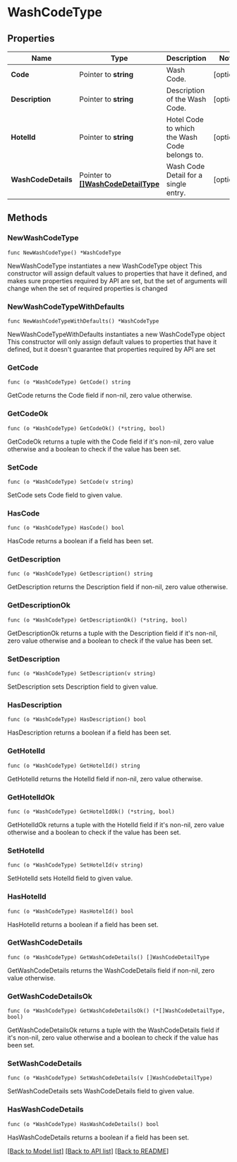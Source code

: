 # WashCodeType

## Properties

Name | Type | Description | Notes
------------ | ------------- | ------------- | -------------
**Code** | Pointer to **string** | Wash Code. | [optional] 
**Description** | Pointer to **string** | Description of the Wash Code. | [optional] 
**HotelId** | Pointer to **string** | Hotel Code to which the Wash Code belongs to. | [optional] 
**WashCodeDetails** | Pointer to [**[]WashCodeDetailType**](WashCodeDetailType.md) | Wash Code Detail for a single entry. | [optional] 

## Methods

### NewWashCodeType

`func NewWashCodeType() *WashCodeType`

NewWashCodeType instantiates a new WashCodeType object
This constructor will assign default values to properties that have it defined,
and makes sure properties required by API are set, but the set of arguments
will change when the set of required properties is changed

### NewWashCodeTypeWithDefaults

`func NewWashCodeTypeWithDefaults() *WashCodeType`

NewWashCodeTypeWithDefaults instantiates a new WashCodeType object
This constructor will only assign default values to properties that have it defined,
but it doesn't guarantee that properties required by API are set

### GetCode

`func (o *WashCodeType) GetCode() string`

GetCode returns the Code field if non-nil, zero value otherwise.

### GetCodeOk

`func (o *WashCodeType) GetCodeOk() (*string, bool)`

GetCodeOk returns a tuple with the Code field if it's non-nil, zero value otherwise
and a boolean to check if the value has been set.

### SetCode

`func (o *WashCodeType) SetCode(v string)`

SetCode sets Code field to given value.

### HasCode

`func (o *WashCodeType) HasCode() bool`

HasCode returns a boolean if a field has been set.

### GetDescription

`func (o *WashCodeType) GetDescription() string`

GetDescription returns the Description field if non-nil, zero value otherwise.

### GetDescriptionOk

`func (o *WashCodeType) GetDescriptionOk() (*string, bool)`

GetDescriptionOk returns a tuple with the Description field if it's non-nil, zero value otherwise
and a boolean to check if the value has been set.

### SetDescription

`func (o *WashCodeType) SetDescription(v string)`

SetDescription sets Description field to given value.

### HasDescription

`func (o *WashCodeType) HasDescription() bool`

HasDescription returns a boolean if a field has been set.

### GetHotelId

`func (o *WashCodeType) GetHotelId() string`

GetHotelId returns the HotelId field if non-nil, zero value otherwise.

### GetHotelIdOk

`func (o *WashCodeType) GetHotelIdOk() (*string, bool)`

GetHotelIdOk returns a tuple with the HotelId field if it's non-nil, zero value otherwise
and a boolean to check if the value has been set.

### SetHotelId

`func (o *WashCodeType) SetHotelId(v string)`

SetHotelId sets HotelId field to given value.

### HasHotelId

`func (o *WashCodeType) HasHotelId() bool`

HasHotelId returns a boolean if a field has been set.

### GetWashCodeDetails

`func (o *WashCodeType) GetWashCodeDetails() []WashCodeDetailType`

GetWashCodeDetails returns the WashCodeDetails field if non-nil, zero value otherwise.

### GetWashCodeDetailsOk

`func (o *WashCodeType) GetWashCodeDetailsOk() (*[]WashCodeDetailType, bool)`

GetWashCodeDetailsOk returns a tuple with the WashCodeDetails field if it's non-nil, zero value otherwise
and a boolean to check if the value has been set.

### SetWashCodeDetails

`func (o *WashCodeType) SetWashCodeDetails(v []WashCodeDetailType)`

SetWashCodeDetails sets WashCodeDetails field to given value.

### HasWashCodeDetails

`func (o *WashCodeType) HasWashCodeDetails() bool`

HasWashCodeDetails returns a boolean if a field has been set.


[[Back to Model list]](../README.md#documentation-for-models) [[Back to API list]](../README.md#documentation-for-api-endpoints) [[Back to README]](../README.md)


